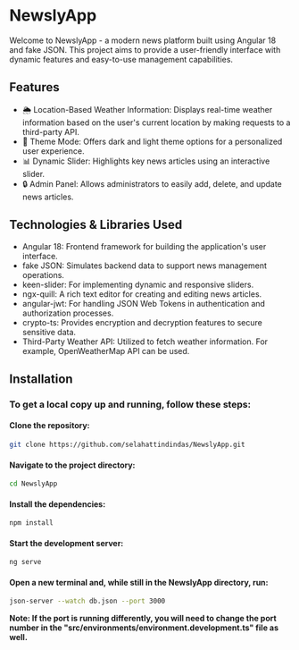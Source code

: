 
# NewslyApp

Welcome to NewslyApp - a modern news platform built using Angular 18 and fake JSON. This project aims to provide a user-friendly interface with dynamic features and easy-to-use management capabilities.


## Features

- 🌦️ Location-Based Weather Information: Displays real-time weather information based on the user's current location by making requests to a third-party API.
- 🌙 Theme Mode: Offers dark and light theme options for a personalized user experience.
- 📊 Dynamic Slider: Highlights key news articles using an interactive slider.
- 🔒 Admin Panel: Allows administrators to easily add, delete, and update news articles.
## Technologies & Libraries Used
- Angular 18: Frontend framework for building the application's user interface.
- fake JSON: Simulates backend data to support news management operations.
- keen-slider: For implementing dynamic and responsive sliders.
- ngx-quill: A rich text editor for creating and editing news articles.
- angular-jwt: For handling JSON Web Tokens in authentication and authorization processes.
- crypto-ts: Provides encryption and decryption features to secure sensitive data.
- Third-Party Weather API: Utilized to fetch weather information. For example, OpenWeatherMap API can be used.

## Installation

### To get a local copy up and running, follow these steps:

#### Clone the repository:

```bash 
git clone https://github.com/selahattindindas/NewslyApp.git
```
    
#### Navigate to the project directory:

```bash 
cd NewslyApp
```

#### Install the dependencies:

```bash 
npm install
```

#### Start the development server:

```bash 
ng serve
```


#### Open a new terminal and, while still in the NewslyApp directory, run:

```bash 
json-server --watch db.json --port 3000
```


**Note: If the port is running differently, you will need to change the port number in the "src/environments/environment.development.ts" file as well.**
